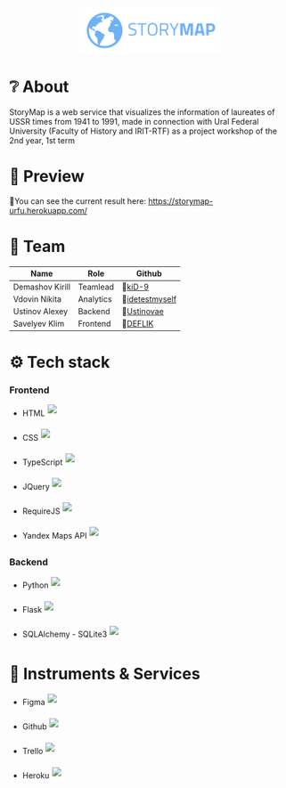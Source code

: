 <p align="center">
  <img src="./static/resources/logo.svg" width="50%">
</p>

# ❔ About
StoryMap is a web service that visualizes the information of laureates of USSR times from 1941 to 1991, made in connection with Ural Federal University (Faculty of History and IRIT-RTF) as a project workshop of the 2nd year, 1st term

# 👀 Preview
🔗You can see the current result here: https://storymap-urfu.herokuapp.com/

# 👥 Team
| Name | Role | Github |
| ------ | ------ | ------ |
| Demashov Kirill | Teamlead | 🔗[kiD-9](https://github.com/kiD-9) |
| Vdovin Nikita | Analytics | 🔗[idetestmyself](https://github.com/idetestmyself) |
| Ustinov Alexey | Backend | 🔗[Ustinovae](https://github.com/Ustinovae) |
| Savelyev Klim | Frontend | 🔗[DEFLIK](https://github.com/DEFLIK) |

# ⚙️ Tech stack

### Frontend
- <p style="display: flex; align-items: center; gap: 5px;">
  <label>HTML</label>
  <img src="https://upload.wikimedia.org/wikipedia/commons/thumb/6/61/HTML5_logo_and_wordmark.svg/1024px-HTML5_logo_and_wordmark.svg.png" style="height: 30px;">
  </p>
- <p style="display: flex; align-items: center;  gap: 5px;">
  <label>CSS</label>
  <img src="https://upload.wikimedia.org/wikipedia/commons/thumb/d/d5/CSS3_logo_and_wordmark.svg/800px-CSS3_logo_and_wordmark.svg.png" style="height: 30px;">
  </p>
- <p style="display: flex; align-items: center;  gap: 5px;">
  <label>TypeScript</label>
  <img src="https://upload.wikimedia.org/wikipedia/commons/thumb/4/4c/Typescript_logo_2020.svg/1024px-Typescript_logo_2020.svg.png" style="height: 30px;">
  </p>
- <p style="display: flex; align-items: center;  gap: 5px;">
  <label>JQuery</label>
  <img src="https://upload.wikimedia.org/wikipedia/commons/thumb/f/fd/JQuery-Logo.svg/1920px-JQuery-Logo.svg.png" style="height: 30px;">
  </p>
- <p style="display: flex; align-items: center;  gap: 5px;">
  <label>RequireJS</label>
  <img src="https://logowiki.net/uploads/logo/r/require-js.svg" style="height: 30px;">
  </p>
- <p style="display: flex; align-items: center;  gap: 5px;">
  <label>Yandex Maps API</label>
  <img src="https://upload.wikimedia.org/wikipedia/commons/1/13/Яндекс.Карты_логотип.png" style="height: 30px;">
  </p>

### Backend
- <p style="display: flex; align-items: center; gap: 5px;">
  <label>Python</label>
  <img src="https://upload.wikimedia.org/wikipedia/commons/thumb/c/c3/Python-logo-notext.svg/121px-Python-logo-notext.svg.png" style="height: 30px;">
  </p>
- <p style="display: flex; align-items: center; gap: 5px;">
  <label>Flask</label>
  <img src="https://logos-download.com/wp-content/uploads/2021/01/Flask_Logo-1595x2048.png" style="height: 30px;">
  </p>
- <p style="display: flex; align-items: center; gap: 5px;">
  <label>SQLAlchemy - SQLite3</label>
  <img src="https://gitlab.linphone.org/uploads/-/system/project/avatar/407/sqlite.png" style="height: 30px;">
  </p>

# 🔧 Instruments & Services
- <p style="display: flex; align-items: center; gap: 5px;">
  <label>Figma</label>
  <img src="https://upload.wikimedia.org/wikipedia/commons/thumb/3/33/Figma-logo.svg/53px-Figma-logo.svg.png" style="height: 30px;">
  </p>
- <p style="display: flex; align-items: center; gap: 5px;">
  <label>Github</label>
  <img src="https://pandacode.ru/wp-content/uploads/2021/08/Github.png" style="height: 30px;">
  </p>
- <p style="display: flex; align-items: center; gap: 5px;">
  <label>Trello</label>
  <img src="https://upload.wikimedia.org/wikipedia/en/thumb/8/8c/Trello_logo.svg/220px-Trello_logo.svg.png" style="height: 30px;">
  </p>
- <p style="display: flex; align-items: center; gap: 5px;">
  <label>Heroku</label>
  <img src="https://upload.wikimedia.org/wikipedia/commons/thumb/e/ec/Heroku_logo.svg/200px-Heroku_logo.svg.png" style="height: 30px;">
  </p>
